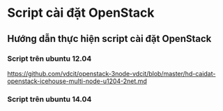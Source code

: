 Script cài đặt OpenStack
=====================

## Hướng dẫn thực hiện script cài đặt OpenStack

### Script trên ubuntu 12.04

https://github.com/vdcit/openstack-3node-vdcit/blob/master/hd-caidat-openstack-icehouse-multi-node-u1204-2net.md

### Script trên ubuntu 14.04
